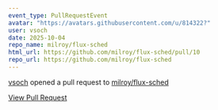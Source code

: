 ```yaml
---
event_type: PullRequestEvent
avatar: "https://avatars.githubusercontent.com/u/814322?"
user: vsoch
date: 2025-10-04
repo_name: milroy/flux-sched
html_url: https://github.com/milroy/flux-sched/pull/10
repo_url: https://github.com/milroy/flux-sched
---
```


<a href='https://github.com/vsoch' target='_blank'>vsoch</a> opened a pull request to <a href='https://github.com/milroy/flux-sched' target='_blank'>milroy/flux-sched</a>

<a href='https://github.com/milroy/flux-sched/pull/10' target='_blank'>View Pull Request</a>